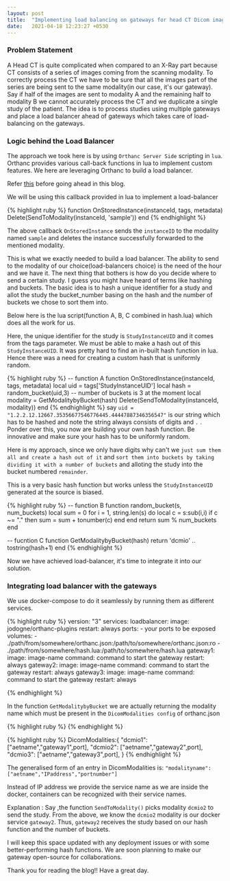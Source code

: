 ```yaml
---
layout: post
title:  "Implementing load balancing on gateways for head CT Dicom images"
date:   2021-04-18 12:23:27 +0530
---
```


### Problem Statement

A Head CT is quite complicated when compared to an X-Ray part because CT consists of a series of images coming from the scanning modality. To correctly process the CT we have to be sure that all the images part of the series are being sent to the same modality(in our case, it's our gateway). Say if half of the images are sent to modality A and the remaining half to modality B we cannot accurately process the CT and we duplicate a single study of the patient. The idea is to process studies using multiple gateways and place a load balancer ahead of gateways which takes care of load-balancing on the gateways.

### Logic behind the Load Balancer

The approach we took here is by using `Orthanc Server Side` scripting in `lua`. Orthanc provides various call-back functions in lua to implement custom features. We here are leveraging Orthanc to build a load balancer.

Refer [this](https://book.orthanc-server.com/users/lua.html#auto-routing-of-dicom-images) before going ahead in this blog.

We will be using this callback provided in lua to implement a load-balancer

{% highlight ruby %}
function OnStoredInstance(instanceId, tags, metadata)
  Delete(SendToModality(instanceId, 'sample'))
end
{% endhighlight %}

The above callback `OnStoredInstance` sends the `instanceID` to the modality named `sample` and deletes the instance successfully forwarded to the mentioned modality.

This is what we exactly needed to build a load balancer. The ability to send to the modality of our choice(load-balancers choice) is the need of the hour and we have it. The next thing that bothers is how do you decide where to send a certain study. I guess you might have heard of terms like hashing and buckets. The basic idea is to hash a unique identifier for a study and allot the study the bucket_number basing on the hash and the number of buckets we chose to sort them into.

Below here is the lua script(function A, B, C combined in hash.lua) which does all the work for us.

Here, the unique identifier for the study is `StudyInstanceUID` and it comes from the tags parameter.
We must be able to make a hash out of this `StudyInstanceUID`. It was pretty hard to find an in-built hash function in lua. Hence there was a need for creating a custom hash that is uniformly random. 

{% highlight ruby %}
-- function A
function OnStoredInstance(instanceId, tags, metadata)
    local uid = tags['StudyInstanceUID']
    local hash = random_bucket(uid,3) -- number of buckets is 3 at the moment
    local modality = GetModalitybyBucket(hash)
    Delete(SendToModality(instanceId, modality))
end
{% endhighlight %}
say `uid = "1.2.2.12.12667.35356677546776445.44447887346356547"` is our string which has to be hashed and note the string always consists of digits and `.` . Ponder over this, you now are building your own hash function. Be innovative and make sure your hash has to be uniformly random. 

Here is my approach, since we only have digits why can't we `just sum them all and create a hash out of it` and `sort them into buckets by taking dividing it with a number of buckets` and alloting the study into the bucket numbered `remainder`.

This is a very basic hash function but works unless the `StudyInstanceUID` generated at the source is biased.

{% highlight ruby %}
-- function B
function random_bucket(s, num_buckets)
    local sum = 0
    for i = 1, string.len(s) do
        local c = s:sub(i,i)
        if c ~= "." then
            sum = sum + tonumber(c)
        end
    end
    return sum % num_buckets
end

-- fucntion C
function GetModalitybyBucket(hash)
    return 'dcmio' .. tostring(hash+1)
end
{% endhighlight %}

Now we have achieved load-balancer, it's time to integrate it into our solution.

### Integrating load balancer with the gateways

We use docker-compose to do it seamlessly by running them as different services.

{% highlight ruby %}
version: "3"
services:
  loadbalancer:
    image: jodogne/orthanc-plugins
    restart: always
    ports:
      - your ports to be exposed
    volumes:
      - ./path/from/somewhere/orthanc.json:/path/to/somewhere/orthanc.json:ro
      - ./path/from/somewhere/hash.lua:/path/to/somewhere/hash.lua
  gateway1:
    image: image-name
    command: command to start the gateway
    restart: always
  gateway2:
    image: image-name
    command: command to start the gateway
    restart: always
  gateway3:
    image: image-name
    command: command to start the gateway
    restart: always

{% endhighlight %}


In the function `GetModalitybyBucket` we are actually returning the modality name which must be present in the `DicomModalities config` of orthanc.json

{% highlight ruby %}
{% endhighlight %}

{% highlight ruby %}
DicomModalities:{
    "dcmio1": ["aetname","gateway1",port],
    "dcmio2": ["aetname","gateway2",port],
    "dcmio3": ["aetname","gateway3",port],
}
{% endhighlight %}

The generalised form of an entry in DicomModalities is: 
`"modalityname": ["aetname","IPaddress","portnumber"]`

Instead of IP address we provide the service name as we are inside the docker, containers can be recognized with their service names.

Explanation : Say ,the function `SendToModality()` picks modality `dcmio2` to send the study. From the above, we know the `dcmio2` modality is our docker service `gateway2`. Thus, `gateway2` receives the study based on our hash function and the number of buckets.

I will keep this space updated with any deployment issues or with some better-performing hash functions. We are soon planning to make our gateway open-source for collaborations.

Thank you for reading the blog!! Have a great day.





